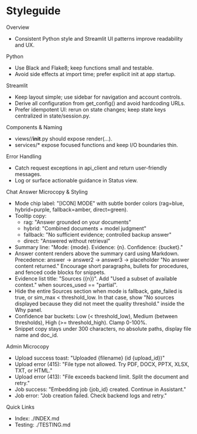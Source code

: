 # Styleguide

Overview

- Consistent Python style and Streamlit UI patterns improve readability and UX.

Python

- Use Black and Flake8; keep functions small and testable.
- Avoid side effects at import time; prefer explicit init at app startup.

Streamlit

- Keep layout simple; use sidebar for navigation and account controls.
- Derive all configuration from get_config() and avoid hardcoding URLs.
- Prefer idempotent UI: rerun on state changes; keep state keys centralized in state/session.py.

Components & Naming

- views/<feature>/__init__.py should expose render(...).
- services/* expose focused functions and keep I/O boundaries thin.

Error Handling

- Catch request exceptions in api_client and return user-friendly messages.
- Log or surface actionable guidance in Status view.

Chat Answer Microcopy & Styling

- Mode chip label: "[ICON] MODE" with subtle border colors (rag=blue, hybrid=purple, fallback=amber, direct=green).
- Tooltip copy:
  - rag: "Answer grounded on your documents"
  - hybrid: "Combined documents + model judgment"
  - fallback: "No sufficient evidence; controlled backup answer"
  - direct: "Answered without retrieval"
- Summary line: "Mode: {mode}. Evidence: {n}. Confidence: {bucket}."
- Answer content renders above the summary card using Markdown. Precedence: answer -> answer2 -> answer3 -> placeholder "No answer content returned." Encourage short paragraphs, bullets for procedures, and fenced code blocks for snippets.
- Evidence list title: "Sources ({n})". Add "Used a subset of available context." when sources_used == "partial".
- Hide the entire Sources section when mode is fallback, gate_failed is true, or sim_max < threshold_low. In that case, show "No sources displayed because they did not meet the quality threshold." inside the Why panel.
- Confidence bar buckets: Low (< threshold_low), Medium (between thresholds), High (>= threshold_high). Clamp 0-100%.
- Snippet copy stays under 300 characters, no absolute paths, display file name and doc_id.

Admin Microcopy

- Upload success toast: "Uploaded {filename} (id {upload_id})"
- Upload error (415): "File type not allowed. Try PDF, DOCX, PPTX, XLSX, TXT, or HTML."
- Upload error (413): "File exceeds backend limit. Split the document and retry."
- Job success: "Embedding job {job_id} created. Continue in Assistant."
- Job error: "Job creation failed. Check backend logs and retry."

Quick Links

- Index: ./INDEX.md
- Testing: ./TESTING.md
